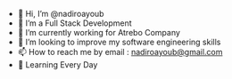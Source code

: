 - 👋 Hi, I’m @nadiroayoub
- 👀 I’m a Full Stack Development
- 🌱 I’m currently working for Atrebo Company
- 💞️ I’m looking to improve my software engineering skills
- 📫 How to reach me by email : nadiroayoub@gmail.com
- 🎯 Learning Every Day

<!---
nadiroayoub/nadiroayoub is a ✨ special ✨ repository because its `README.md` (this file) appears on your GitHub profile.
You can click the Preview link to take a look at your changes.
--->
